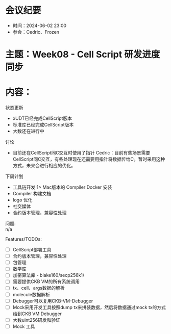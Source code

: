 # 会议纪要

- 时间：2024-06-02 23:00
- 参会：Cedric、Frozen

# 主题：Week08 - Cell Script 研发进度同步

# 内容：

状态更新
- xUDT已经完成CellScript版本
- 标准库已经完成CellScript版本
- 大数还在进行中


讨论  
- 目前还在CellScript同C交互时使用了指针
Cedric：目前有些场景需要CellScript同C交互，有些处理现在还需要用指针将数据传给C。暂时采用这种方式，未来会进行相应的优化。


下周计划
- 工具链开发
1> Mac版本的 Compiler Docker 安装 
- Compiler 构建文档
- logo 优化
- 社交媒体
- 合约版本管理，兼容性处理

问题:  
n/a

Features/TODOs:
- [ ] CellScript部署工具
- [ ] 合约版本管理，兼容性处理
- [ ] 包管理
- [ ] 数学库
- [ ] 加密算法库 - blake160/secp256k1/
- [ ] 需要提供CKB VM的所有系统调用
- [ ] tx、cell、args数据的解析
- [ ] molecule数据解析
- [ ] Debugger可以复用CKB-VM-Debugger
- [ ] Mock采用开发工具按照dump tx来拼装数据，然后将数据通过mock tx的方式给到CKB VM Debugger
- [ ] 大数uint256研发和验证
- [ ] Mock 工具
